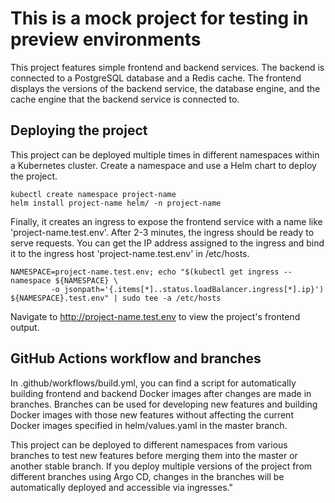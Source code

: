 
# This is a mock project for testing in preview environments


This project features simple frontend and backend services. The backend is connected to a PostgreSQL database and a Redis cache. The frontend displays the versions of the backend service, the database engine, and the cache engine that the backend service is connected to.  


## Deploying the project

This project can be deployed multiple times in different namespaces within a Kubernetes cluster. Create a namespace and use a Helm chart to deploy the project.  

```
kubectl create namespace project-name
helm install project-name helm/ -n project-name
```

Finally, it creates an ingress to expose the frontend service with a name like 'project-name.test.env'. After 2-3 minutes, the ingress should be ready to serve requests. You can get the IP address assigned to the ingress and bind it to the ingress host 'project-name.test.env' in /etc/hosts.  

```
NAMESPACE=project-name.test.env; echo "$(kubectl get ingress --namespace ${NAMESPACE} \
         -o jsonpath='{.items[*]..status.loadBalancer.ingress[*].ip}') ${NAMESPACE}.test.env" | sudo tee -a /etc/hosts
```

Navigate to http://project-name.test.env to view the project's frontend output.  

## GitHub Actions workflow and branches

In .github/workflows/build.yml, you can find a script for automatically building frontend and backend Docker images after changes are made in branches. Branches can be used for developing new features and building Docker images with those new features without affecting the current Docker images specified in helm/values.yaml in the master branch.  

This project can be deployed to different namespaces from various branches to test new features before merging them into the master or another stable branch. If you deploy multiple versions of the project from different branches using Argo CD, changes in the branches will be automatically deployed and accessible via ingresses."  
